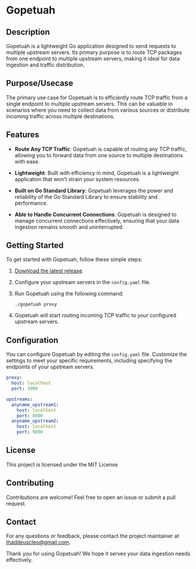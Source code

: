 # Gopetuah

## Description

Gopetuah is a lightweight Go application designed to send requests to multiple upstream servers. Its primary purpose is to route TCP packages from one endpoint to multiple upstream servers, making it ideal for data ingestion and traffic distribution.

## Purpose/Usecase

The primary use case for Gopetuah is to efficiently route TCP traffic from a single endpoint to multiple upstream servers. This can be valuable in scenarios where you need to collect data from various sources or distribute incoming traffic across multiple destinations.

## Features

- **Route Any TCP Traffic**: Gopetuah is capable of routing any TCP traffic, allowing you to forward data from one source to multiple destinations with ease.

- **Lightweight**: Built with efficiency in mind, Gopetuah is a lightweight application that won't strain your system resources.

- **Built on Go Standard Library**: Gopetuah leverages the power and reliability of the Go Standard Library to ensure stability and performance.

- **Able to Handle Concurrent Connections**: Gopetuah is designed to manage concurrent connections effectively, ensuring that your data ingestion remains smooth and uninterrupted.

## Getting Started

To get started with Gopetuah, follow these simple steps:

1. [Download the latest release](https://github.com/thaddeuscleo/gopetuah/releases).

2. Configure your upstream servers in the `config.yaml` file.

3. Run Gopetuah using the following command:

   ```
   ./gopetuah proxy
   ```

4. Gopetuah will start routing incoming TCP traffic to your configured upstream servers.

## Configuration

You can configure Gopetuah by editing the `config.yaml` file. Customize the settings to meet your specific requirements, including specifying the endpoints of your upstream servers.

```yaml
proxy:
  host: localhost
  port: 3000

upstreams:
  anyname_upstream1:
    host: localhost
    port: 8000
  anyname_upstream2:
    host: localhost
    port: 9000
```

## License

This project is licensed under the MIT License

## Contributing

Contributions are welcome! Feel free to open an issue or submit a pull request.

## Contact

For any questions or feedback, please contact the project maintainer at thaddeuscleo@gmail.com.

Thank you for using Gopetuah! We hope it serves your data ingestion needs effectively.